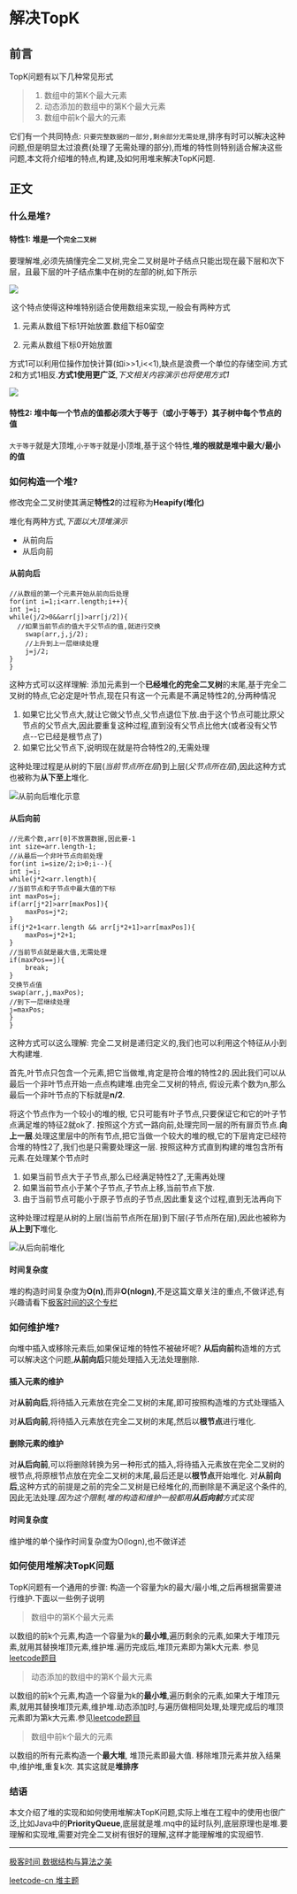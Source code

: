 # 解决TopK

## 前言

TopK问题有以下几种常见形式
> 1. 数组中的第K个最大元素
> 4. 动态添加的数组中的第K个最大元素
> 3. 数组中前k个最大的元素

它们有一个共同特点: `只要完整数据的一部分,剩余部分无需处理`,排序有时可以解决这种问题,但是明显太过浪费(处理了无需处理的部分),而堆的特性则特别适合解决这些问题,本文将介绍堆的特点,构建,及如何用堆来解决TopK问题.

## 正文

### 什么是堆?

#### 特性1: 堆是一个`完全二叉树`

要理解堆,必须先搞懂完全二叉树,完全二叉树是叶子结点只能出现在最下层和次下层，且最下层的叶子结点集中在树的左部的树,如下所示



![](./img/完全二叉树.png)

 这个特点使得这种堆特别适合使用数组来实现,一般会有两种方式

1. 元素从数组下标1开始放置.数组下标0留空 

2. 元素从数组下标0开始放置

方式1可以利用位操作加快计算(如i>>1,i<<1),缺点是浪费一个单位的存储空间.方式2和方式1相反.**方式1使用更广泛**,*下文相关内容演示也将使用方式1*

![](./img/堆下标对应.png)



#### 特性2: 堆中每一个节点的值都必须大于等于（或小于等于）其子树中每个节点的值

`大于等于`就是大顶堆,`小于等于`就是小顶堆,基于这个特性,**堆的根就是堆中最大/最小的值**

### 如何构造一个堆?

修改完全二叉树使其满足**特性2**的过程称为**Heapify(堆化)**

堆化有两种方式,*下面以大顶堆演示*

* 从前向后
* 从后向前

#### 从前向后

```
//从数组的第一个元素开始从前向后处理
for(int i=1;i<arr.length;i++){
int j=i;
while(j/2>0&&arr[j]>arr[j/2]){
  //如果当前节点的值大于父节点的值,就进行交换
	swap(arr,j,j/2);
	//上升到上一层继续处理
	j=j/2;
}
}
```

 这种方式可以这样理解: 添加元素到一个**已经堆化的完全二叉树**的末尾,基于完全二叉树的特点,它必定是叶节点,现在只有这一个元素是不满足特性2的,分两种情况

1. 如果它比父节点大,就让它做父节点,父节点退位下放.由于这个节点可能比原父节点的父节点大,因此要重复这种过程,直到没有父节点比他大(或者没有父节点--它已经是根节点了)
2. 如果它比父节点下,说明现在就是符合特性2的,无需处理

这种处理过程是从树的下层(*当前节点所在层*)到上层(*父节点所在层*),因此这种方式也被称为**从下至上**堆化.

![从前向后堆化示意](./img/从前向后堆化.png)

#### 从后向前

```
//元素个数,arr[0]不放置数据,因此要-1
int size=arr.length-1;
//从最后一个非叶节点向前处理
for(int i=size/2;i>0;i--){
int j=i;
while(j*2<arr.length){
//当前节点和子节点中最大值的下标
int maxPos=j;
if(arr[j*2]>arr[maxPos]){
	maxPos=j*2;
}
if(j*2+1<arr.length && arr[j*2+1]>arr[maxPos]){
	maxPos=j*2+1;
}
//当前节点就是最大值,无需处理
if(maxPos==j){
	break;
}
交换节点值
swap(arr,j,maxPos);
//到下一层继续处理
j=maxPos;
}
}
```

这种方式可以这么理解: 完全二叉树是递归定义的,我们也可以利用这个特征从小到大构建堆.

首先,叶节点只包含一个元素,把它当做堆,肯定是符合堆的特性2的.因此我们可以从最后一个非叶节点开始一点点构建堆.由完全二叉树的特点, 假设元素个数为n,那么最后一个非叶节点的下标就是**n/2**.

将这个节点作为一个较小的堆的根, 它只可能有叶子节点,只要保证它和它的叶子节点满足堆的特征2就ok了. 按照这个方式一路向前,处理完同一层的所有扉页节点.**向上一层**.处理这里层中的所有节点,把它当做一个较大的堆的根,它的下层肯定已经符合堆的特性2了,我们也是只需要处理这一层.  按照这种方式直到构建的堆包含所有元素.在处理某个节点时

1. 如果当前节点大于子节点,那么已经满足特性2了,无需再处理
2. 如果当前节点小于某个子节点,子节点上移,当前节点下放.
3. 由于当前节点可能小于原子节点的子节点,因此重复这个过程,直到无法再向下

这种处理过程是从树的上层(当前节点所在层)到下层(子节点所在层),因此也被称为**从上到下**堆化.

![从后向前堆化](./img/从后向前堆化.png)

#### 时间复杂度

堆的构造时间复杂度为**O(n)**,而非**O(nlogn)**,不是这篇文章关注的重点,不做详述,有兴趣请看下[极客时间的这个专栏](https://time.geekbang.org/column/article/69913)

### 如何维护堆?

向堆中插入或移除元素后,如果保证堆的特性不被破坏呢?
**从后向前**构造堆的方式可以解决这个问题,**从前向后**只能处理插入无法处理删除.

#### 插入元素的维护
对**从前向后**,将待插入元素放在完全二叉树的末尾,即可按照构造堆的方式处理插入

对**从后向前**,将待插入元素放在完全二叉树的末尾,然后以**根节点**进行堆化.

#### 删除元素的维护

对**从后向前**,可以将删除转换为另一种形式的插入,将待插入元素放在完全二叉树的根节点,将原根节点放在完全二叉树的末尾,最后还是以**根节点**开始堆化.
对**从前向后**,这种方式的前提是之前的完全二叉树是已经堆化的,而删除是不满足这个条件的,因此无法处理.*因为这个限制,堆的构造和维护一般都用**从后向前**方式实现*

#### 时间复杂度

维护堆的单个操作时间复杂度为O(logn),也不做详述

### 如何使用堆解决TopK问题

TopK问题有一个通用的步骤: 构造一个容量为k的最大/最小堆,之后再根据需要进行维护.下面以一些例子说明

> 数组中的第K个最大元素

以数组的前k个元素,构造一个容量为k的**最小堆**,遍历剩余的元素,如果大于堆顶元素,就用其替换堆顶元素,维护堆.遍历完成后,堆顶元素即为第k大元素. 参见[leetcode题目](https://leetcode-cn.com/problems/kth-largest-element-in-an-array)

> 动态添加的数组中的第K个最大元素

以数组的前k个元素,构造一个容量为k的**最小堆**,遍历剩余的元素,如果大于堆顶元素,就用其替换堆顶元素,维护堆.动态添加时,与遍历做相同处理,处理完成后的堆顶元素即为第k大元素.参见[leetcode题目](https://leetcode-cn.com/problems/kth-largest-element-in-a-stream)

> 数组中前k个最大的元素

以数组的所有元素构造一个**最大堆**, 堆顶元素即最大值.  移除堆顶元素并放入结果中,维护堆,重复k次. 其实这就是**堆排序**



### 结语

本文介绍了堆的实现和如何使用堆解决TopK问题,实际上堆在工程中的使用也很广泛,比如Java中的**PriorityQueue**,底层就是堆.mq中的延时队列,底层原理也是堆.要理解和实现堆,需要对完全二叉树有很好的理解,这样才能理解堆的实现细节. 



---

[极客时间 数据结构与算法之美](https://time.geekbang.org/column/intro/126)

[leetcode-cn 堆主题](https://leetcode-cn.com/problemset/algorithms/?topicSlugs=heap)


